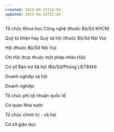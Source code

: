```yaml
---
created: 2024-08-31T16:54
updated: 2025-04-26T22:48
---
```

Tổ chức Khoa học Công nghệ (thuộc Bộ/Sở KHCN)

Quỹ từ thiện hay Quỹ xã hội (thuộc Bộ/Sở Nội Vụ)

Hội (thuộc Bộ/Sở Nội Vụ)

Chi Hội (trực thuộc một pháp nhân Hội)

Cơ sở Bảo trợ Xã hội (Bộ/Sở/Phòng LĐTBXH)

Doanh nghiệp xã hội

Doanh nghiệp

Tổ chức phi lợi nhuận quốc tế

Cơ quan Nhà nước

Tổ chức chính trị - xã hội

Cơ sở giáo dục